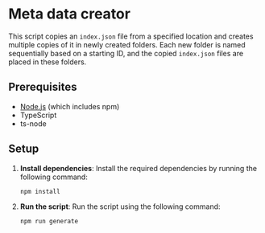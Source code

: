 # Meta data creator

This script copies an `index.json` file from a specified location and creates multiple copies of it in newly created folders. Each new folder is named sequentially based on a starting ID, and the copied `index.json` files are placed in these folders.

## Prerequisites

- [Node.js](https://nodejs.org/) (which includes npm)
- TypeScript
- ts-node

## Setup

1. **Install dependencies**: Install the required dependencies by running the following command:
    ```sh
    npm install
    ```
2. **Run the script**: Run the script using the following command:
    ```sh
   npm run generate
    ```